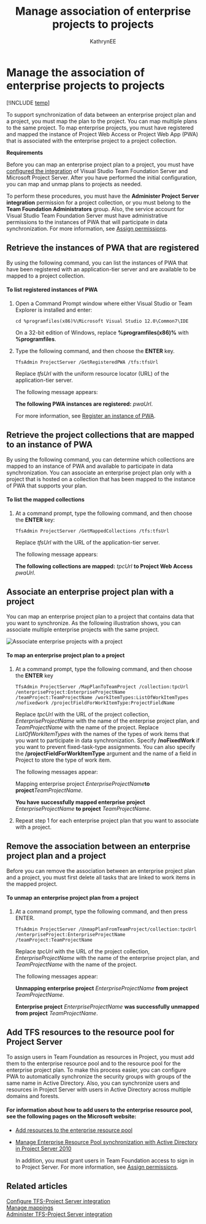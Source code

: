 ﻿---
title: Manage association of enterprise projects to projects
titleSuffix: TFS 
description: Understand how to map enterprise projects using Team Foundation Server & Project Server 
ms.prod: devops
ms.technology: devops-agile
ms.assetid: b759773e-1c79-4e2e-abdf-522e1a34fdfb
ms.manager: mijacobs
ms.author: kaelli
author: KathrynEE
ms.topic: conceptual
ms.date: 01/12/2017
---

# Manage the association of enterprise projects to projects

[!INCLUDE [temp](../../_shared/tfs-ps-sync-header.md)]

<a name="Top"></a> To support synchronization of data between an enterprise project plan and a project, you must map the plan to the project. You can map multiple plans to the same project. To map enterprise projects, you must have registered and mapped the instance of Project Web Access or Project Web App (PWA) that is associated with the enterprise project to a project collection.  
  
 **Requirements**  
  
 Before you can map an enterprise project plan to a project, you must have [configured the integration](configure-tfs-project-server-integration.md) of Visual Studio Team Foundation Server and Microsoft Project Server. After you have performed the initial configuration, you can map and unmap plans to projects as needed.  
  
 To perform these procedures, you must have the **Administer Project Server integration** permission for a project collection, or you must belong to the **Team Foundation Administrators**  group. Also, the service account for Visual Studio Team Foundation Server must have administrative permissions to the instances of PWA that will participate in data synchronization. For more information, see [Assign permissions](assign-permissions-support-tfs-project-server-integration.md).  
  
##  <a name="GetRegisteredPWAs"></a> Retrieve the instances of PWA that are registered  
 By using the following command, you can list the instances of PWA that have been registered with an application-tier server and are available to be mapped to a project collection.  
  
#### To list registered instances of PWA  
  
1. Open a Command Prompt window where either Visual Studio or Team Explorer is installed and enter:  
  
   ```  
   cd %programfiles(x86)%\Microsoft Visual Studio 12.0\Common7\IDE  
   ```  
  
    On a 32-bit edition of Windows, replace **%programfiles(x86)%** with **%programfiles**.  
  
2. Type the following command, and then choose the **ENTER** key.  
  
   ```  
   TfsAdmin ProjectServer /GetRegisteredPWA /tfs:tfsUrl  
   ```  
  
    Replace *tfsUrl* with the uniform resource locator (URL) of the application-tier server.  
  
    The following message appears:  
  
    **The following PWA instances are registered:** *pwaUrl*.  
  
   For more information, see [Register an instance of PWA](register-pwa.md).  
  
##  <a name="GetMappedPWAs"></a> Retrieve the project collections that are mapped to an instance of PWA  
 By using the following command, you can determine which collections are mapped to an instance of PWA and available to participate in data synchronization. You can associate an enterprise project plan only with a project that is hosted on a collection that has been mapped to the instance of PWA that supports your plan.  
  
#### To list the mapped collections  
  
1.  At a command prompt, type the following command, and then choose the **ENTER** key:  
  
    ```  
    TfsAdmin ProjectServer /GetMappedCollections /tfs:tfsUrl  
    ```  
  
     Replace *tfsUrl* with the URL of the application-tier server.  
  
     The following message appears:  
  
     **The following collections are mapped:** *tpcUrl* **to Project Web Access** *pwaUrl*.  
  
##  <a name="MapPlanToProject"></a> Associate an enterprise project plan with a project  
 You can map an enterprise project plan to a project that contains data that you want to synchronize. As the following illustration shows, you can associate multiple enterprise projects with the same project.  
  
 ![Associate enterprise projects with a project](_img/pstfs_associateeptotp.png "PSTFS_AssociateEPtoTP")  
  
#### To map an enterprise project plan to a project  
  
1.  At a command prompt, type the following command, and then choose the **ENTER** key  
  
    ```  
    TfsAdmin ProjectServer /MapPlanToTeamProject /collection:tpcUrl /enterpriseProject:EnterpriseProjectName /teamProject:TeamProjectName /workItemTypes:ListOfWorkItemTypes /nofixedwork /projectFieldForWorkItemType:ProjectFieldName  
    ```  
  
     Replace *tpcUrl* with the URL of the project collection, *EnterpriseProjectName* with the name of the enterprise project plan, and *TeamProjectName* with the name of the project. Replace *ListOfWorkItemTypes* with the names of the types of work items that you want to participate in data synchronization. Specify **/noFixedWork** if you want to prevent fixed-task-type assignments. You can also specify the **/projectFieldForWorkItemType** argument and the name of a field in Project to store the type of work item.  
  
     The following messages appear:  
  
     Mapping enterprise project *EnterpriseProjectName***to project***TeamProjectName*.  
  
     **You have successfully mapped enterprise project** *EnterpriseProjectName* **to project** *TeamProjectName*.  
  
2.  Repeat step 1 for each enterprise project plan that you want to associate with a project.  
  
##  <a name="UnmapPlanFromProject"></a> Remove the association between an enterprise project plan and a project  
 Before you can remove the association between an enterprise project plan and a project, you must first delete all tasks that are linked to work items in the mapped project.  
  
#### To unmap an enterprise project plan from a project  
  
1.  At a command prompt, type the following command, and then press ENTER.  
  
    ```  
    TfsAdmin ProjectServer /UnmapPlanFromTeamProject/collection:tpcUrl /enterpriseProject:EnterpriseProjectName /teamProject:TeamProjectName  
    ```  
  
     Replace *tpcUrl* with the URL of the project collection, *EnterpriseProjectName* with the name of the enterprise project plan, and *TeamProjectName* with the name of the project.  
  
     The following messages appear:  
  
     **Unmapping enterprise project** *EnterpriseProjectName* **from project** *TeamProjectName*.  
  
     **Enterprise project** *EnterpriseProjectName* **was successfully unmapped from project** *TeamProjectName*.  
  
##  <a name="ResourcePool"></a> Add TFS resources to the resource pool for Project Server  
 To assign users in Team Foundation as resources in Project, you must add them to the enterprise resource pool and to the resource pool for the enterprise project plan. To make this process easier, you can configure PWA to automatically synchronize the security groups with groups of the same name in Active Directory. Also, you can synchronize users and resources in Project Server with users in Active Directory across multiple domains and forests.  
  
#### For information about how to add users to the enterprise resource pool, see the following pages on the Microsoft website:  
  
- [Add resources to the enterprise resource pool](https://go.microsoft.com/fwlink/?LinkId=203356)  
  
- [Manage Enterprise Resource Pool synchronization with Active Directory in Project Server 2010](https://go.microsoft.com/fwlink/?LinkId=203359)  
  
  In addition, you must grant users in Team Foundation access to sign in to Project Server. For more information, see [Assign permissions](assign-permissions-support-tfs-project-server-integration.md).  
  
## Related articles  
 [Configure TFS-Project Server integration](configure-tfs-project-server-integration.md)   
 [Manage mappings](manage-mappings-enterprise-project-team-project.md)   
 [Administer TFS-Project Server integration](administrate-integration-tfs-project-server.md)
